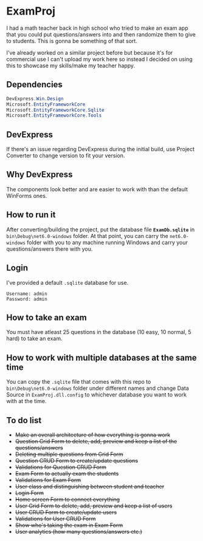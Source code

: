 # ExamProj

I had a math teacher back in high school who tried to make an exam app that you could put questions/answers into and then randomize them to give to students. This is gonna be something of that sort.

I've already worked on a similar project before but because it's for commercial use I can't upload my work here so instead I decided on using this to showcase my skills/make my teacher happy.

## Dependencies

``` C# Dependecies
DevExpress.Win.Design
Microsoft.EntityFrameworkCore
Microsoft.EntityFrameworkCore.Sqlite
Microsoft.EntityFrameworkCore.Tools
```

## DevExpress

If there's an issue regarding DevExpress during the initial build, use Project Converter to change version to fit your version.

## Why DevExpress

The components look better and are easier to work with than the default WinForms ones.

## How to run it

After converting/building the project, put the database file **`ExamDb.sqlite`** in `bin\Debug\net6.0-windows` folder. At that point, you can carry the `net6.0-windows` folder with you to any machine running Windows and carry your questions/answers there with you.

## Login

I've provided a default `.sqlite` database for use.

``` User Credentials
Username: admin
Password: admin
```

## How to take an exam

You must have atleast 25 questions in the database (10 easy, 10 normal, 5 hard) to take an exam.

## How to work with multiple databases at the same time

You can copy the `.sqlite` file that comes with this repo to `bin\Debug\net6.0-windows` folder under different names and change Data Source in `ExamProj.dll.config` to whichever database you want to work with at the time.

## To do list

* ~~Make an overall architecture of how everything is gonna work~~
* ~~Question Grid Form to delete, add, preview and keep a list of the questions/answers~~
* ~~Deleting multiple questions from Grid Form~~
* ~~Question CRUD Form to create/update questions~~
* ~~Validations for Question CRUD Form~~
* ~~Exam Form to actually exam the students~~
* ~~Validations for Exam Form~~
* ~~User class and distinguishing between student and teacher~~
* ~~Login Form~~
* ~~Home screen Form to connect everything~~
* ~~User Grid Form to delete, add, preview and keep a list of users~~
* ~~User CRUD Form to create/update users~~
* ~~Validations for User CRUD Form~~
* ~~Show who's taking the exam in Exam Form~~
* ~~User analytics (how many questions/answers etc.)~~
